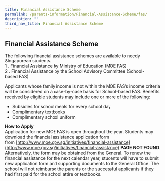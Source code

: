 ```yaml
---
title: Financial Assistance Scheme
permalink: /parents-information/Financial-Assistance-Scheme/fas/
description: ""
third_nav_title: Financial Assistance Scheme
---
```

## Financial Assistance Scheme

The following financial assistance schemes are available to needy Singaporean students.<br>
1 \.  Financial Assistance by Ministry of Education (MOE FAS)<br>
2 \.  Financial Assistance by the School Advisory Committee (School-based FAS)

Applicants whose family income is not within the MOE FAS’s income criteria will be considered on a case-by-case basis for School-based FAS. Benefits received by eligible students may include one or more of the following:  
*   Subsidies for school meals for every school day
*   Complimentary textbooks
*   Complimentary school uniform

**How to Apply** <br>
Application for new MOE FAS is open throughout the year. Students may download the financial assistance application form from [http://www.moe.gov.sg/initiatives/financial-assistance](http://www.moe.gov.sg/initiatives/financial-assistance) **PAGE NOT FOUND**. Alternatively, the form may be obtained from the General. To renew the financial assistance for the next calendar year, students will have to submit new application form and supporting documents to the General Office. The school will not reimburse the parents or the successful applicants if they had first paid for the school attire or textbooks.